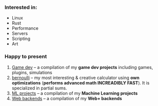 ### Interested in:
* Linux
* Rust
* Performance
* Servers
* Scripting
* Art
### Happy to present
1. [Game dev](https://github.com/Siiir/game_dev) – a compilation of my **game dev projects** including games, plugins, simulations
2. [bernoulli](https://github.com/Siiir/Bernoulli) – my most interesting & creative calculator using **own optimizations** (**performs advanced math INCREADIBLY FAST**). It is specialized in partial sums.
4. [ML projects](https://github.com/Siiir/ML) – a compilation of my **Machine Learning projects**
5. [Web backends](https://github.com/Siiir/web_backend) – a compilation of my **Web+ backends**
